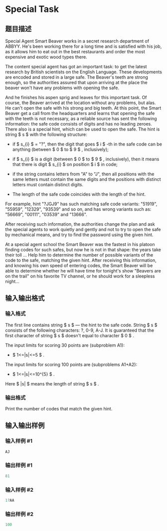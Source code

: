 # Special Task

## 题目描述

Special Agent Smart Beaver works in a secret research department of ABBYY. He's been working there for a long time and is satisfied with his job, as it allows him to eat out in the best restaurants and order the most expensive and exotic wood types there.

The content special agent has got an important task: to get the latest research by British scientists on the English Language. These developments are encoded and stored in a large safe. The Beaver's teeth are strong enough, so the authorities assured that upon arriving at the place the beaver won't have any problems with opening the safe.

And he finishes his aspen sprig and leaves for this important task. Of course, the Beaver arrived at the location without any problems, but alas. He can't open the safe with his strong and big teeth. At this point, the Smart Beaver get a call from the headquarters and learns that opening the safe with the teeth is not necessary, as a reliable source has sent the following information: the safe code consists of digits and has no leading zeroes. There also is a special hint, which can be used to open the safe. The hint is string $ s $ with the following structure:

- if $ s_{i} $ = "?", then the digit that goes $ i $ -th in the safe code can be anything (between $ 0 $ to $ 9 $ , inclusively);

- if $ s_{i} $ is a digit (between $ 0 $ to $ 9 $ , inclusively), then it means that there is digit $ s_{i} $ on position $ i $ in code;

- if the string contains letters from "A" to "J", then all positions with the same letters must contain the same digits and the positions with distinct letters must contain distinct digits.

- The length of the safe code coincides with the length of the hint.

For example, hint "?JGJ9" has such matching safe code variants: "51919", "55959", "12329", "93539" and so on, and has wrong variants such as: "56669", "00111", "03539" and "13666".

After receiving such information, the authorities change the plan and ask the special agents to work quietly and gently and not to try to open the safe by mechanical means, and try to find the password using the given hint.

At a special agent school the Smart Beaver was the fastest in his platoon finding codes for such safes, but now he is not in that shape: the years take their toll ... Help him to determine the number of possible variants of the code to the safe, matching the given hint. After receiving this information, and knowing his own speed of entering codes, the Smart Beaver will be able to determine whether he will have time for tonight's show "Beavers are on the trail" on his favorite TV channel, or he should work for a sleepless night...

## 输入输出格式

### 输入格式

The first line contains string $ s $ — the hint to the safe code. String $ s $ consists of the following characters: ?, 0-9, A-J. It is guaranteed that the first character of string $ s $ doesn't equal to character $ 0 $ .

The input limits for scoring 30 points are (subproblem A1):

- $ 1<=|s|<=5 $ .

The input limits for scoring 100 points are (subproblems A1+A2):

- $ 1<=|s|<=10^{5} $ .

Here $ |s| $ means the length of string $ s $ .

### 输出格式

Print the number of codes that match the given hint.

## 输入输出样例

### 输入样例 #1

```cpp
AJ

```
### 输出样例 #1

```cpp
81

```
### 输入样例 #2

```cpp
1?AA

```
### 输出样例 #2

```cpp
100

```

